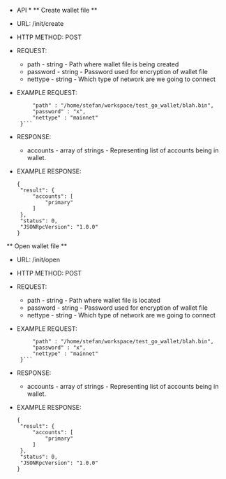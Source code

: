 * API *
** Create wallet file **
- URL: /init/create
- HTTP METHOD: POST
- REQUEST:
    * path - string - Path where wallet file is being created
    * password - string - Password used for encryption of wallet file
    * nettype - string - Which type of network are we going to connect

 - EXAMPLE REQUEST: 
   ``` {
        "path" : "/home/stefan/workspace/test_go_wallet/blah.bin",
        "password" : "x",
        "nettype" : "mainnet"
    }```
 - RESPONSE:
    * accounts - array of strings - Representing list of accounts being in wallet.
 - EXAMPLE RESPONSE: 
   ```
   {
    "result": {
        "accounts": [
            "primary"
        ]
    },
    "status": 0,
    "JSONRpcVersion": "1.0.0"
   }
   ``` 

** Open wallet file **
- URL: /init/open
- HTTP METHOD: POST
- REQUEST:
    * path - string - Path where wallet file is located
    * password - string - Password used for encryption of wallet file
    * nettype - string - Which type of network are we going to connect

 - EXAMPLE REQUEST: 
   ``` {
        "path" : "/home/stefan/workspace/test_go_wallet/blah.bin",
        "password" : "x",
        "nettype" : "mainnet"
    }```
 - RESPONSE:
    * accounts - array of strings - Representing list of accounts being in wallet.
 - EXAMPLE RESPONSE: 
   ```
   {
    "result": {
        "accounts": [
            "primary"
        ]
    },
    "status": 0,
    "JSONRpcVersion": "1.0.0"
   }
   ``` 